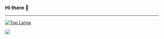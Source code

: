 ### Hi there 👋

----------------


[![Top Langs](https://github-readme-stats.vercel.app/api/top-langs/?username=karolprofic&exclude_repo=Fishy-Towers)](https://github.com/karolprofic)

<img src="https://github-readme-stats.vercel.app/api/top-langs/?username=karolprofic&exclude_repo=Fishy-Towers"/>

<!--
**karolprofic/karolprofic** is a ✨ _special_ ✨ repository because its `README.md` (this file) appears on your GitHub profile.

Here are some ideas to get you started:

- 🔭 I’m currently working on ...
- 🌱 I’m currently learning ...
- 👯 I’m looking to collaborate on ...
- 🤔 I’m looking for help with ...
- 💬 Ask me about ...
- 📫 How to reach me: ...
- 😄 Pronouns: ...
- ⚡ Fun fact: ...
-->
